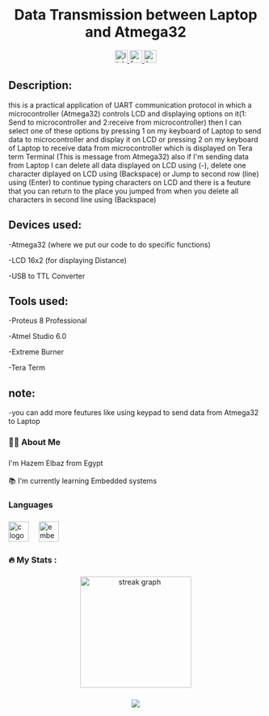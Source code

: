 <h1 align="center">Data Transmission between Laptop and Atmega32
</h1>

<div align="center">
  <a href="https://www.linkedin.com/in/hazem-elbaz-13b204201/" target="_blank">
    <img src="https://img.shields.io/static/v1?message=LinkedIn&logo=linkedin&label=&color=0077B5&logoColor=white&labelColor=&style=for-the-badge" height="25" alt="linkedin logo"  />
  </a>
  <a href="https://www.facebook.com/profile.php?id=100002834749862" target="_blank">
    <img src="https://img.shields.io/static/v1?message=Facebook&logo=facebook&label=&color=1877F2&logoColor=white&labelColor=&style=for-the-badge" height="25" alt="facebook logo"  />
  </a>
  <a href="https://www.hackerrank.com/profile/hazem1750" target="_blank">
    <img src="https://img.shields.io/static/v1?message=HackerRank&logo=hackerrank&label=&color=2EC866&logoColor=white&labelColor=&style=for-the-badge" height="25" alt="hackerrank logo"  />
  </a>
</div>

###

<h2 align="left">
Description:
</h2>

this is a practical application of UART communication protocol in which a microcontroller (Atmega32) controls LCD and displaying options on it(1: Send to microcontroller and 2:receive from microcontroller) then I can select one of these options by pressing 1 on my keyboard of Laptop to send data to microcontroller and display it on LCD or pressing 2 on my keyboard of Laptop to receive data from microcontroller which is displayed on Tera term Terminal (This is message from Atmega32) also if I'm sending data from Laptop I can delete all data displayed on LCD using (-), delete one character diplayed on LCD using (Backspace) or Jump to second row (line) using (Enter) to continue typing characters on LCD and there is a feuture that you can return to the place you jumped from when you delete all characters in second line using (Backspace)

###

<h2 align="left">
Devices used:
</h2>

-Atmega32 (where we put our code to do specific functions)

-LCD 16x2 (for displaying Distance)

-USB to TTL Converter

<h2 align="left">
Tools used:
</h2>

-Proteus 8 Professional

-Atmel Studio 6.0

-Extreme Burner

-Tera Term

<h2 align="left">
note:
</h2>

-you can add more feutures like using keypad to send data  from Atmega32 to Laptop

<h3 align="left">👩‍💻  About Me</h3>

###

<p align="left">I'm Hazem Elbaz from Egypt<br><br>📚 I'm currently learning Embedded systems</p>

###

<h3 align="left">Languages</h3>

###

<div align="left">
  <img src="https://skillicons.dev/icons?i=c" height="40" alt="c logo"  />
  <img width="12" />
  <img src="https://cdn.jsdelivr.net/gh/devicons/devicon/icons/embeddedc/embeddedc-original.svg" height="40" alt="embeddedc logo"  />
</div>

###

<h3 align="left">🔥   My Stats :</h3>

###

<div align="center">
  <img src="https://streak-stats.demolab.com?user=HazemRagabElsayed&locale=en&mode=daily&theme=dark&hide_border=false&border_radius=5&order=3" height="220" alt="streak graph"  />
</div>

###

<div align="center">
  <img src="https://profile-counter.glitch.me/HazemRagabElsayed/count.svg?"  />
</div>

###
